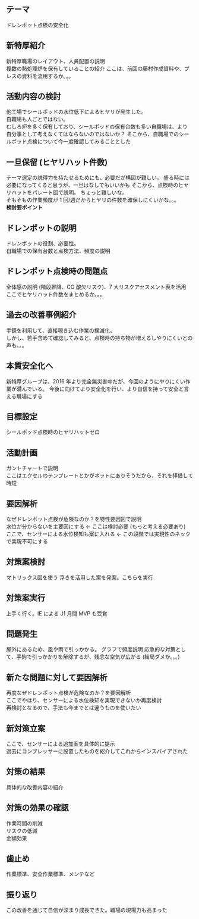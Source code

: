 ## テーマ

ドレンポット点検の安全化

## 新特厚紹介

新特厚職場のレイアウト、人員配置の説明  
複数の熱処理炉を保有していることの紹介
ここは、前回の藤村作成資料や、プレスの資料を流用するか。。。

## 活動内容の検討

他工場でシールポッドの水位低下によるヒヤリが発生した。  
自職場も人ごとではない。  
むしろ炉を多く保有しており、シールポッドの保有台数も多い自職場は、より
自分事として考えなくてはならないのではないか？
そこから、自職場でのシールポッド点検について今一度確認してみることとした

## 一旦保留 (ヒヤリハット件数)

テーマ選定の説得力を持たせるためにも、必要だが構図が難しい。
盛る時には必要になってくると思うが、一旦はなしでもいいかも
そこから、点検時のヒヤリハットをパレート図で説明。
ちょっと難しいな。  
そもそもの作業頻度が 1 回/週だからヒヤリの件数を確保しにくいかな。。。  
**検討要ポイント**

## ドレンポットの説明

ドレンポットの役割、必要性。  
自職場での保有台数と点検方法、頻度の説明

## ドレンポット点検時の問題点

全体感の説明 (階段昇降、CO 酸欠リスク)、7 大リスクアセスメント表を活用  
ここでヒヤリハット件数をまとめるか。。。

## 過去の改善事例紹介

手鏡を利用して、直接覗き込む作業の撲滅化。  
しかし、若手含めて確認してみると、点検時の持ち物が増えるしやりにくいとの声も。。。

## 本質安全化へ

新特厚グループは、2016 年より完全無災害中だが、今回のようにやりにくい作業が潜んでいる。
今後に向けてより安全化を行い、より自信を持って安全と言える職場にする

## 目標設定

シールポッド点検時のヒヤリハットゼロ

## 活動計画

ガントチャートで説明  
ここはエクセルのテンプレートとかがネットにありそうだから、それを拝借して時短

## 要因解析

なぜドレンポット点検が危険なのか？を特性要因図で説明  
水位が分からないを主要因にする ← ここは検討必要 (もっと考える必要あり)  
ここで、センサーによる水位検知も案に入れる ← この段階では実現性のネックで実現不可にする

## 対策案検討

マトリックス図を使う
浮きを活用した案を発案。こちらを実行

## 対策案実行

上手く行く。IE による J1 月間 MVP も受賞

## 問題発生

屋外にあるため、風や雨で引っかかる。 グラフで頻度説明
応急的な対策として、手鉤で引っかかりを解除するが、残念な空気が広がる (結局ダメか。。。)

## 新たな問題に対して要因解析

再度なぜドレンポット点検が危険なのか？を要因解析  
ここでやはり、センサーによる水位検知を実現できないか再度検討  
再検討となるので、手法も今までとは違うものを使いたい

## 新対策立案

ここで、センサーによる追加案を具体的に提示  
過去にコンプレッサーに設置したものを紹介してこれからインスパイアされた

## 対策の結果

具体的な改善内容の紹介

## 対策の効果の確認

作業時間の削減  
リスクの低減  
金額効果

## 歯止め

作業標準、安全作業標準、メンテなど

## 振り返り

この改善を通じて自信が深まり成長できた。職場の現場力も高まった
